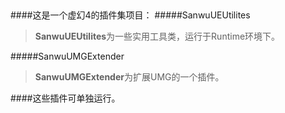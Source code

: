 ## 
####这是一个虚幻4的插件集项目：
#####SanwuUEUtilites
>**SanwuUEUtilites**为一些实用工具类，运行于Runtime环境下。

#####SanwuUMGExtender
>**SanwuUMGExtender**为扩展UMG的一个插件。

####这些插件可单独运行。
